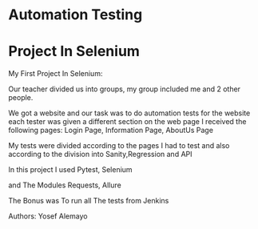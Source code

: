 # Automation Testing

# Project In Selenium

My First Project In Selenium:

Our teacher divided us into groups, my group included me and 2 other people.

We got a website and our task was to do automation tests for the website
each tester was given a different section on the web page
I received the following pages:
Login Page, Information Page, AboutUs Page

My tests were divided according to the pages I had to test 
and also according to the division into Sanity,Regression and API


In this project I used Pytest, Selenium 

and The Modules Requests, Allure

The Bonus was To run all The tests from Jenkins

Authors:
Yosef Alemayo

